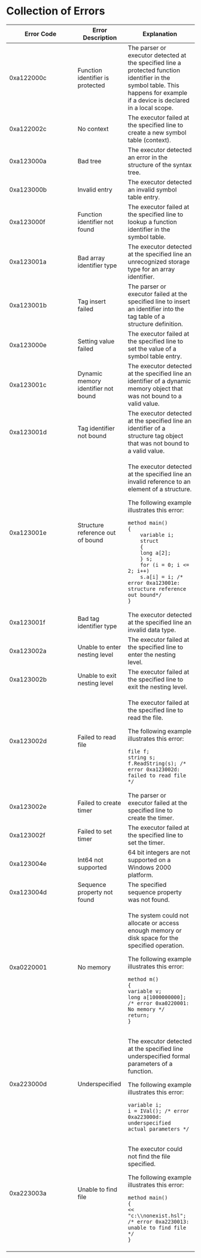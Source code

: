 # Collection of Errors



<table><thead><tr><th width="167">Error Code</th><th>Error Description</th><th>Explanation</th></tr></thead><tbody><tr><td>0xa122000c</td><td>Function identifier is protected</td><td>The parser or executor detected at the specified line a protected function identifier in the symbol table. This happens for example if a device is declared in a local scope.</td></tr><tr><td>0xa122002c</td><td>No context</td><td>The executor failed at the specified line to create a new symbol table (context).</td></tr><tr><td>0xa123000a</td><td>Bad tree</td><td>The executor detected an error in the structure of the syntax tree.</td></tr><tr><td>0xa123000b</td><td>Invalid entry</td><td>The executor detected an invalid symbol table entry.</td></tr><tr><td>0xa123000f</td><td>Function identifier not found</td><td>The executor failed at the specified line to lookup a function identifier in the symbol table.</td></tr><tr><td>0xa123001a</td><td>Bad array identifier type</td><td>The executor detected at the specified line an unrecognized storage type for an array identifier.</td></tr><tr><td>0xa123001b</td><td>Tag insert failed</td><td>The parser or executor failed at the specified line to insert an identifier into the tag table of a structure definition.</td></tr><tr><td>0xa123000e</td><td>Setting value failed</td><td>The executor failed at the specified line to set the value of a symbol table entry.</td></tr><tr><td>0xa123001c</td><td>Dynamic memory identifier not bound</td><td>The executor detected at the specified line an identifier of a dynamic memory object that was not bound to a valid value.</td></tr><tr><td>0xa123001d</td><td>Tag identifier not bound</td><td>The executor detected at the specified line an identifier of a structure tag object that was not bound to a valid value.</td></tr><tr><td>0xa123001e</td><td>Structure reference out of bound</td><td><p></p><p>The executor detected at the specified line an invalid reference to an element of a structure. </p><p></p><p>The following example illustrates this error:</p><pre class="language-clike"><code class="lang-clike">method main()
{
    variable i;
    struct
    {
    long a[2];
    } s;
    for (i = 0; i &#x3C;= 2; i++)
    s.a[i] = i; /* error 0xa123001e: structure reference out bound*/
}
</code></pre></td></tr><tr><td>0xa123001f</td><td>Bad tag identifier type</td><td>The executor detected at the specified line an invalid data type.</td></tr><tr><td>0xa123002a</td><td>Unable to enter nesting level</td><td>The executor failed at the specified line to enter the nesting level.</td></tr><tr><td>0xa123002b</td><td>Unable to exit nesting level</td><td>The executor failed at the specified line to exit the nesting level.</td></tr><tr><td>0xa123002d</td><td>Failed to read file</td><td><p></p><p>The executor failed at the specified line to read the file.</p><p></p><p>The following example illustrates this error:</p><pre class="language-clike"><code class="lang-clike">file f;
string s;
f.ReadString(s); /* error 0xa123002d: failed to read file */
</code></pre></td></tr><tr><td>0xa123002e</td><td>Failed to create timer</td><td>The parser or executor failed at the specified line to create the timer.</td></tr><tr><td>0xa123002f</td><td>Failed to set timer</td><td>The executor failed at the specified line to set the timer.</td></tr><tr><td>0xa123004e</td><td>Int64 not supported</td><td>64 bit integers are not supported on a Windows 2000 platform.</td></tr><tr><td>0xa123004d</td><td>Sequence property not found</td><td>The specified sequence property was not found.</td></tr><tr><td>0xa0220001</td><td>No memory</td><td><p></p><p>The system could not allocate or access enough memory or disk space for the specified operation.</p><p> </p><p>The following example illustrates this error: </p><pre class="language-clike"><code class="lang-clike">method m()
{
variable v;
long a[1000000000]; /* error 0xa0220001: No memory */
return;
}
</code></pre></td></tr><tr><td>0xa223000d</td><td>Underspecified</td><td><p></p><p>The executor detected at the specified line underspecified formal parameters of a function.</p><p> </p><p>The following example illustrates this error:</p><pre class="language-clike"><code class="lang-clike">variable i;
i = IVal(); /* error 0xa223000d: underspecified actual parameters */
</code></pre></td></tr><tr><td>0xa223003a</td><td>Unable to find file</td><td><p></p><p>The executor could not find the file specified.</p><p> </p><p>The following example illustrates this error:</p><pre><code>method main()
{
&#x3C;&#x3C; "c:\\nonexist.hsl";  /* error 0xa2230013: unable to find file */
}
</code></pre></td></tr><tr><td></td><td></td><td></td></tr></tbody></table>
